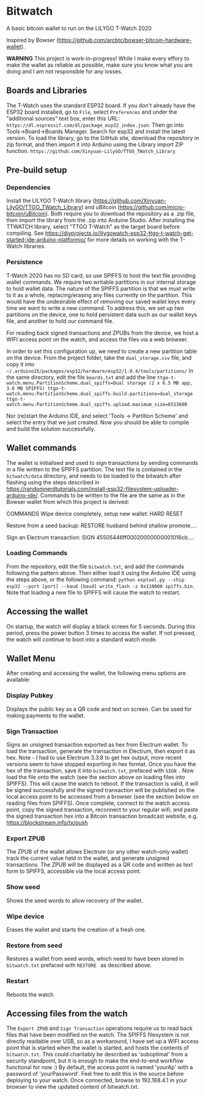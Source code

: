 # Bitwatch
A basic bitcoin wallet to run on the LILYGO T-Watch 2020

Inspired by Bowser (https://github.com/arcbtc/bowser-bitcoin-hardware-wallet).

**WARNING**
This project is work-in-progress! While I make every effory to make the wallet as reliable as possible, make sure you know what you are doing and I am not responsible for any losses.

## Boards and Libraries
The T-Watch uses the standard ESP32 board. If you don't already have the ESP32 board installed, go to `File`, select `Preferences` and under the "additional sources" text box, enter this URL: `https://dl.espressif.com/dl/package_esp32_index.json`. Then go into Tools->Board->Boards Manager. Search for esp32 and install the latest version.
To load the library, go to the GitHub site, download the repository in zip format, and then import it into Arduino using the Library import ZIP function.
`https://github.com/Xinyuan-LilyGO/TTGO_TWatch_Library`

## Pre-build setup

### Dependencies
Install the LILYGO T-Watch library (https://github.com/Xinyuan-LilyGO/TTGO_TWatch_Library)
and uBitcoin (https://github.com/micro-bitcoin/uBitcoin).
Both require you to download the repository as a .zip file, then import the library from the .zip into Arduine Studio.
After installing the TTWATCH library, select "TTGO T-Watch" as the target board before compiling. See https://diyprojects.io/lilygowatch-esp32-ttgo-t-watch-get-started-ide-arduino-platformio/ for more details on working with the T-Watch libraries.

### Persistence
T-Watch 2020 has no SD card, so use SPIFFS to host the text file providing wallet commands. We require two writable partitions in our internal storage to hold wallet data. The nature of the SPIFFS partition is that we must write to it as a whole, replacing/erasing any files currently on the partition. This would have the undesirable effect of removing our saved wallet keys every time we want to write a new command.
To address this, we set up two partitions on the device, one to hold persistent data such as our wallet keys file, and another to hold our command file.

For reading back signed transactions and ZPUBs from the device, we host a WIFI access point on the watch, and access the files via a web browser.

In order to set this configuration up, we need to create a new partition table on the device. From the project folder, take the `dual_storage.csv` file, and copy it into `~/.arduino15/packages/esp32/hardware/esp32/1.0.4/tools/partitions/`
In the same directory, edit the file `boards.txt` and add the line
`ttgo-t-watch.menu.PartitionScheme.dual_spiffs=Dual storage (2 x 6.5 MB app, 3.6 MB SPIFFS)
ttgo-t-watch.menu.PartitionScheme.dual_spiffs.build.partitions=dual_storage
ttgo-t-watch.menu.PartitionScheme.dual_spiffs.upload.maximum_size=6553600`

Nor (re)start the Arduino IDE, and select 'Tools -> Partition Scheme' and select the entry that we just created. Now you should be able to compile and build the solution successfully.

## Wallet commands

The wallet is initialised and used to sign transactions by sending commands in a file written to the SPIFFS partition. The text file is contained in the `bitwatch/data` directory, and needs to be loaded to the bitwatch after flashing using the steps described in https://randomnerdtutorials.com/install-esp32-filesystem-uploader-arduino-ide/.
Commands to be written to the file are the same as in the Bowser wallet from which this project is derived:

COMMANDS
Wipe device completely, setup new wallet:
HARD RESET

Restore from a seed backup:
RESTORE husband behind shallow promote....

Sign an Electrum transaction:
SIGN 45505446ff00020000000001016cb....

### Loading Commands

From the repository, edit the file `bitwatch.txt`, and add the commands following the pattern above. Then either load it using the Arduino IDE using the steps above, or the following command:
`python esptool.py --chip esp32 --port [port] --baud [baud] write_flash -z 0x110000 spiffs.bin`. Note that loading a new file to SPIFFS will cause the watch to restart.

## Accessing the wallet
On startup, the watch will display a black screen for 5 seconds. During this period, press the power button 3 times to access the wallet. If not pressed, the watch will continue to boot into a standard watch mode.

## Wallet Menu

After creating and accessing the wallet, the following menu options are available:
### Display Pubkey
Displays the public key as a QR code and text on screen. Can be used for making payments to the wallet.

### Sign Transaction
Signs an unsigned transaction exported as hex from Electrum wallet. To load the transaction, generate the transaction in Electrum, then export it as hex. Note - I had to use Electrum 3.3.8 to get hex output, more recent versions seem to have stopped exporting in hex format.
Once you have the hex of the transaction, save it into `bitwatch.txt`, prefaced with `SIGN `. Now load the file onto the watch (see the section above on loading files into SPIFFS). This will cause the watch to reboot. If the transaction is valid, it will be signed successfully and the signed transaction will be published on the local access point to be accessed from a browser (see the section below on reading files from SPIFFS).
Once complete, connect to the watch access point, copy the signed transaction, reconnect to your regular wifi, and paste the signed transaction hex into a Bitcoin transaction broadcast website, e.g. https://blockstream.info/tx/push

### Export ZPUB
The ZPUB of the wallet allows Electrum (or any other watch-only wallet) track the current value held in the wallet, and generate unsigned transactions. The ZPUB will be displayed as a QR code and written as text form to SPIFFS, accessible via the local access point.

### Show seed
Shows the seed words to allow recovery of the wallet.

### Wipe device
Erases the wallet and starts the creation of a fresh one.

### Restore from seed
Restores a wallet from seed words, which need to have been stored in `bitwatch.txt` prefaced with `RESTORE ` as described above.

### Restart
Reboots the watch

## Accessing files from the watch
The `Export ZPUB` and `Sign Transaction` operations require us to read back files that have been modified on the watch. The SPIFFS filesystem is not directly readable over USB, so as a workaround, I have set up a WIFI access point that is started when the wallet is started, and hosts the contents of `bitwatch.txt`. This could charitably be described as 'suboptimal' from a security standpoint, but it is enough to make the end-to-end workflow functional for now :)
By default, the access point is named 'yourAp' with a password of 'yourPassword'. Feel free to edit this in the source before deploying to your watch. Once connected, browse to 192.168.4.1 in your browser to view the updated content of bitwatch.txt.

